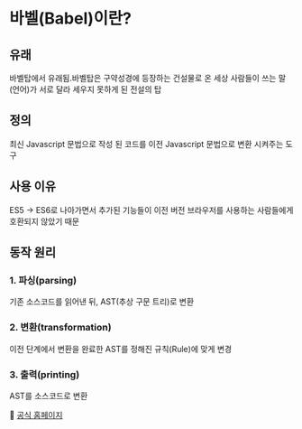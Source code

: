 # 바벨(Babel)이란?

## 유래

바벨탑에서 유래됨.바벨탑은 구약성경에 등장하는 건설물로 온 세상 사람들이 쓰는 말(언어)가 서로 달라 세우지 못하게 된 전설의 탑

## 정의

최신 Javascript 문법으로 작성 된 코드를 이전 Javascript 문법으로 변환 시켜주는 도구

## 사용 이유

ES5 -> ES6로 나아가면서 추가된 기능들이 이전 버전 브라우저를 사용하는 사람들에게 호환되지 않았기 때문

## 동작 원리

### 1. 파싱(parsing)

기존 소스코드를 읽어낸 뒤, AST(추상 구문 트리)로 변환

### 2. 변환(transformation)

이전 단계에서 변환을 완료한 AST를 정해진 규칙(Rule)에 맞게 변경

### 3. 출력(printing)

AST를 소스코드로 변환

🔗 [공식 홈페이지](https://babeljs.io/)
